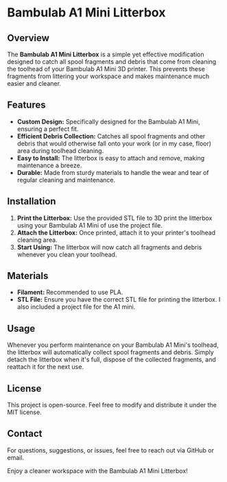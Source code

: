 # Bambulab A1 Mini Litterbox

## Overview
The **Bambulab A1 Mini Litterbox** is a simple yet effective modification designed to catch all spool fragments and debris that come from cleaning the toolhead of your Bambulab A1 Mini 3D printer. This prevents these fragments from littering your workspace and makes maintenance much easier and cleaner.

## Features
- **Custom Design:** Specifically designed for the Bambulab A1 Mini, ensuring a perfect fit.
- **Efficient Debris Collection:** Catches all spool fragments and other debris that would otherwise fall onto your work (or in my case, floor) area during toolhead cleaning.
- **Easy to Install:** The litterbox is easy to attach and remove, making maintenance a breeze.
- **Durable:** Made from sturdy materials to handle the wear and tear of regular cleaning and maintenance.

## Installation
1. **Print the Litterbox:** Use the provided STL file to 3D print the litterbox using your Bambulab A1 Mini of use the project file.
2. **Attach the Litterbox:** Once printed, attach it to your printer's toolhead cleaning area.
3. **Start Using:** The litterbox will now catch all fragments and debris whenever you clean your toolhead.

## Materials
- **Filament:** Recommended to use PLA.
- **STL File:** Ensure you have the correct STL file for printing the litterbox. I also included a project file for the A1 mini.

## Usage
Whenever you perform maintenance on your Bambulab A1 Mini's toolhead, the litterbox will automatically collect spool fragments and debris. Simply detach the litterbox when it's full, dispose of the collected fragments, and reattach it for the next use.

## License
This project is open-source. Feel free to modify and distribute it under the MIT license.

## Contact
For questions, suggestions, or issues, feel free to reach out via GitHub or email.

Enjoy a cleaner workspace with the Bambulab A1 Mini Litterbox!

